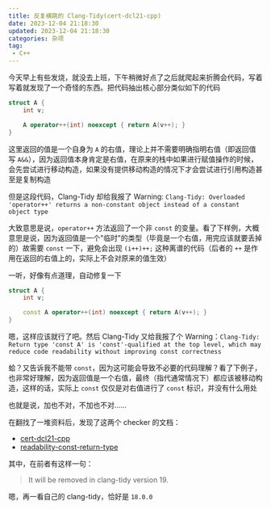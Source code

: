 ```yaml
---
title: 反复横跳的 Clang-Tidy(cert-dcl21-cpp)
date: 2023-12-04 21:18:30
updated: 2023-12-04 21:18:30
categories: 杂项
tag:
 - C++
---
```


今天早上有些发烧，就没去上班，下午稍微好点了之后就爬起来折腾会代码，写着写着就发现了一个奇怪的东西。把代码抽出核心部分类似如下的代码

```cpp
struct A {
    int v;

    A operator++(int) noexcept { return A(v++); }
}
```

这里返回的值是一个自身为 `A` 的右值，理论上并不需要明确指明右值（即返回值写 `A&&`），因为返回值本身肯定是右值，在原来的栈中如果进行赋值操作的时候，会先尝试进行移动构造，如果没有提供移动构造的情况下才会尝试进行引用构造甚至是复制构造

但是这段代码，Clang-Tidy 却给我报了 Warning: `Clang-Tidy: Overloaded 'operator++' returns a non-constant object instead of a constant object type`

大致意思是说，`operator++` 方法返回了一个非 `const` 的变量。看了下样例，大概意思是说，因为返回值是一个"临时"的类型（毕竟是一个右值，用完应该就要丢掉的）故需要 `const` 一下，避免会出现 `(i++)++;` 这种离谱的代码（后者的 `++` 是作用在返回的右值上的，实际上不会对原来的值生效）

一听，好像有点道理，自动修复一下

```cpp
struct A {
    int v;

    const A operator++(int) noexcept { return A(v++); }
}
```

嗯，这样应该就行了吧。然后 Clang-Tidy 又给我报了个 Warning：`Clang-Tidy: Return type 'const A' is 'const'-qualified at the top level, which may reduce code readability without improving const correctness`

蛤？又告诉我不能带 `const`，因为这可能会导致不必要的代码理解？看了下例子，也非常好理解，因为返回值是一个右值，最终（指代通常情况下）都应该被移动构造，这样的话，实际上 `const` 仅仅是对右值进行了 `const` 标识，并没有什么用处

也就是说，加也不对，不加也不对……

在翻找了一堆资料后，发现了这两个 checker 的文档：

- [cert-dcl21-cpp](https://clang.llvm.org/extra/clang-tidy/checks/cert/dcl21-cpp.html)
- [readability-const-return-type](https://clang.llvm.org/extra/clang-tidy/checks/readability/const-return-type.html)

其中，在前者有这样一句：

> It will be removed in clang-tidy version 19.

嗯，再一看自己的 clang-tidy，恰好是 `18.0.0`
